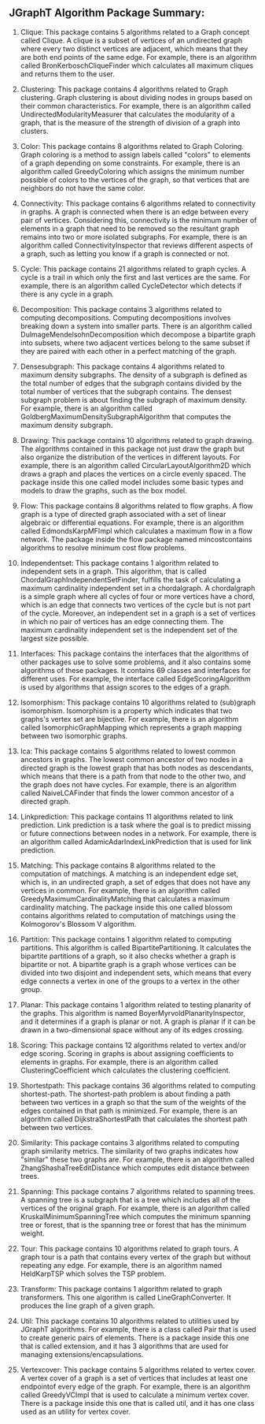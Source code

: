 
## JGraphT Algorithm Package Summary:

1. Clique:
This package contains 5 algorithms related to a Graph concept called Clique. A clique is a subset of vertices of an undirected graph
where every two distinct vertices are adjacent, which means that they are both end points of the same edge. For example, there is an
algorithm called BronKerboschCliqueFinder which calculates all maximum cliques and returns them to the user. 

2. Clustering:
This package contains 4 algorithms related to Graph clustering. Graph clustering is about dividing nodes in groups based on their 
common characteristics. For example, there is an algorithm called UndirectedModularityMeasurer that calculates the modularity of a 
graph, that is the measure of the strength of division of a graph into clusters.

3. Color:
This package contains 8 algorithms related to Graph Coloring. Graph coloring is a method to assign labels called "colors" to elements 
of a graph depending on some constraints. For example, there is an algorithm called GreedyColoring which assigns the minimum number 
possible of colors to the vertices of the graph, so that vertices that are neighbors do not have the same color. 

4. Connectivity:
This package contains 6 algorithms related to connectivity in graphs. A graph is connected when there is an edge between every pair of
vertices. Considering this, connectivity is the minimum number of elements in a graph that need to be removed so the resultant graph 
remains into two or more isolated subgraphs. For example, there is an algorithm called ConnectivityInspector that reviews different 
aspects of a graph, such as letting you know if a graph is connected or not. 

5. Cycle:
This package contains 21 algorithms related to graph cycles. A cycle is a trail in which only the first and last vertices are the same.
For example, there is an algorithm called CycleDetector which detects if there is any cycle in a graph.

6. Decomposition: 
This package contains 3 algorithms related to computing decompositions. Computing decompositions involves breaking down a system into
smaller parts. There is an algorithm called DulmageMendelsohnDecomposition which decompose a bipartite graph into subsets, where 
two adjacent vertices belong to the same subset if they are paired with each other in a perfect matching of the graph.

7. Densesubgraph:
This package contains 4 algorithms related to maximum density subgraphs. The density of a subgraph is defined as the total number of 
edges that the subgraph contains divided by the total number of vertices that the subgraph contains. The densest subgraph problem
is about finding the subgraph of maximum density. For example, there is an algorithm called GoldbergMaximumDensitySubgraphAlgorithm
that computes the maximum density subgraph.

8. Drawing:
This package contains 10 algorithms related to graph drawing. The algorithms contained in this package not just draw the graph but also
organize the distribution of the vertices in different layouts. For example, there is an algorithm called CircularLayoutAlgorithm2D
which draws a graph and places the vertices on a circle evenly spaced. The package inside this one called model includes some basic 
types and models to draw the graphs, such as the box model.

9. Flow:
This package contains 8 algorithms related to flow graphs. A flow graph is a type of directed graph associated with a set of linear
algebraic or differential equations. For example, there is an algorithm called EdmondsKarpMFImpl which calculates a maximum flow in
a flow network. The package inside the flow package named mincostcontains algorithms to resolve minimum cost flow problems. 

10. Independentset:
This package contains 1 algorithm related to independent sets in a graph. This algorithm, that is called 
ChordalGraphIndependentSetFinder, fulfills the task of calculating a maximum cardinality independent set in a chordalgraph.
A chordalgraph is a simple graph where all cycles of four or more vertices have a chord, which is an edge that connects two vertices
of the cycle but is not part of the cycle. Moreover, an independent set in a graph is a set of vertices in which no pair of vertices 
has an edge connecting them. The maximum cardinality independent set is the independent set of the largest size possible.

11. Interfaces:
This package contains the interfaces that the algorithms of other packages use to solve some problems, and it also contains
some algorithms of these packages. It contains 69 classes and interfaces for different uses. For example, the interface called
EdgeScoringAlgorithm is used by algorithms that assign scores to the edges of a graph. 

12. Isomorphism:
This package contains 10 algorithms related to (sub)graph isomorphism. Isomorphism is a property which indicates that two graphs's 
vertex set are bijective. For example, there is an algorithm called IsomorphicGraphMapping which represents a graph mapping between two
isomorphic graphs.

13. lca:
This package contains 5 algorithms related to lowest common ancestors in graphs. The lowest common ancestor of two nodes in a directed 
graph is the lowest graph that has both nodes as descendants, which means that there is a path from that node to the other two, and the 
graph does not have cycles. For example, there is an algorithm called NaiveLCAFinder that finds the lower common ancestor of a directed
graph.

14. Linkprediction:
This package contains 11 algorithms related to link prediction. Link prediction is a task where the goal is to predict missing or future
connections between nodes in a network. For example, there is an algorithm called AdamicAdarIndexLinkPrediction that is used for link
prediction.

15. Matching:
This package contains 8 algorithms related to the computation of matchings. A matching is an independent edge set, which is, in an 
undirected graph, a set of edges that does not have any vertices in common. For example, there is an algorithm called 
GreedyMaximumCardinalityMatching that calculates a maximum cardinality matching. The package inside this one called blossom contains
algorithms related to computation of matchings using the Kolmogorov's Blossom V algorithm.

16. Partition:
This package contains 1 algorithm related to computing partitions. This algorithm is called BipartitePartitioning. It calculates
the bipartite partitions of a graph, so it also checks whether a graph is bipartite or not. A bipartite graph is a graph whose 
vertices can be divided into two disjoint and independent sets, which means that every edge connects a vertex in one of the groups
to a vertex in the other group.

17. Planar:
This package contains 1 algorithm related to testing planarity of the graphs. This algorithm is named BoyerMyrvoldPlanarityInspector,
and it determines if a graph is planar or not. A graph is planar if	it can be drawn in a two-dimensional space without any of its
edges crossing.

18. Scoring:
This package contains 12 algorithms related to vertex and/or edge scoring. Scoring in graphs is about assigning coefficients to 
elements in graphs. For example, there is an algorithm called ClusteringCoefficient which calculates the clustering coefficient.

19. Shortestpath:
This package contains 36 algorithms related to computing shortest-path. The shortest-path problem is about finding a path between
two vertices in a graph so that the sum of the weights of the edges contained in that path is minimized. For example, there is an 
algorithm called DijkstraShortestPath that calculates the shortest path between two vertices. 

20. Similarity: 
This package contains 3 algorithms related to computing graph similarity metrics. The similarity of two graphs indicates how "similar"
these two graphs are. For example, there is an algorithm called ZhangShashaTreeEditDistance which computes edit distance between 
trees.

21. Spanning: 
This package contains 7 algorithms related to spanning trees. A spanning tree is a subgraph that is a tree which includes all of the
vertices of the original graph. For example, there is an algorithm called KruskalMinimumSpanningTree which computes the minimum 
spanning tree or forest, that is the spanning tree or forest that has the minimum weight. 

22. Tour:
This package contains 10 algorithms related to graph tours. A graph tour is a path that contains every vertex of the graph but
without repeating any edge. For example, there is an algorithm named HeldKarpTSP which solves the TSP problem.

23. Transform:
This package contains 1 algorithm related to graph transformers. This one algorithm is called LineGraphConverter. It produces the 
line graph of a given graph.

24. Util: 
This package contains 10 algorithms related to utilities used by JGraphT algorithms. For example, there is a class called Pair that
is used to create generic pairs of elements. There is a package inside this one that is called extension, and it has 3 algorithms 
that are used for managing extensions/encapsulations.

25. Vertexcover:
This package contains 5 algorithms related to vertex cover. A vertex cover of a graph is a set of vertices that includes at least
one endpointof every edge of the graph. For example, there is an algorithm called GreedyVCImpl that is used to calculate a minimum
vertex cover. There is a package inside this one that is called util, and it has one class used as an utility for vertex cover.